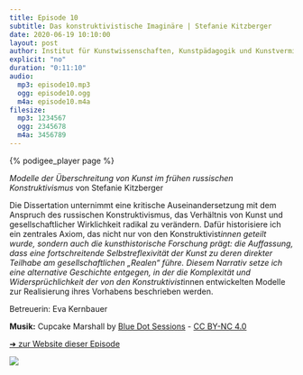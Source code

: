 ```yaml
---
title: Episode 10
subtitle: Das konstruktivistische Imaginäre | Stefanie Kitzberger
date: 2020-06-19 10:10:00
layout: post
author: Institut für Kunstwissenschaften, Kunstpädagogik und Kunstvermittlung
explicit: "no"
duration: "0:11:10"
audio:
  mp3: episode10.mp3
  ogg: episode10.ogg
  m4a: episode10.m4a
filesize:
  mp3: 1234567
  ogg: 2345678
  m4a: 3456789
---
```


{% podigee_player page %}

_Modelle der Überschreitung von Kunst im frühen russischen Konstruktivismus_ von Stefanie Kitzberger

Die Dissertation unternimmt eine kritische Auseinandersetzung mit dem Anspruch des russischen Konstruktivismus, das Verhältnis von Kunst und gesellschaftlicher Wirklichkeit radikal zu verändern. Dafür historisiere ich ein zentrales Axiom, das nicht nur von den Konstruktivist*innen geteilt wurde, sondern auch die kunsthistorische Forschung prägt: die Auffassung, dass eine fortschreitende Selbstreflexivität der Kunst zu deren direkter Teilhabe am gesellschaftlichen „Realen“ führe. Diesem Narrativ setze ich eine alternative Geschichte entgegen, in der die Komplexität und Widersprüchlichkeit der von den Konstruktivist*innen entwickelten Modelle zur Realisierung ihres Vorhabens beschrieben werden.

Betreuerin: Eva Kernbauer

**Musik:** Cupcake Marshall by [Blue Dot Sessions](https://freemusicarchive.org/music/Blue_Dot_Sessions) - [CC BY-NC 4.0](https://creativecommons.org/licenses/by-nc/4.0/)

[➜ zur Website dieser Episode](https://channel-clayton.uni-ak.ac.at/index.php/das-konstruktivistische-imaginare/)

![](https://channel-clayton.uni-ak.ac.at/wp-content/uploads/2020/06/zweite-fruehlingsausstellung_detail_small-1024x1024.jpg)
